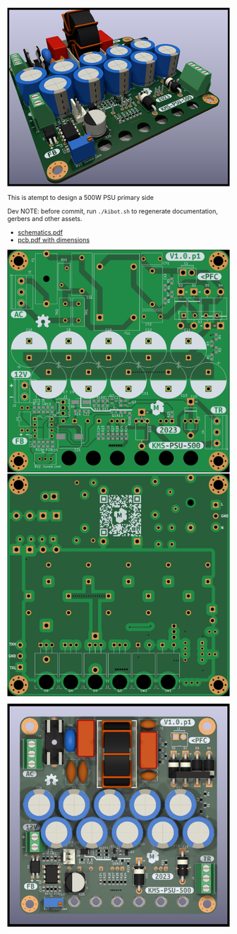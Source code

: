 ![PCB 3d main](gen/img_pcb_3d_main.png)


This is atempt to design a 500W PSU primary side 


Dev NOTE: before commit, run `./kibot.sh` to regenerate documentation, gerbers and other assets.

* [schematics.pdf](gen/schematics.pdf)
* [pcb.pdf with dimensions](gen/pcb.pdf)

![PCB 2d front bare](gen/img_pcb_2d_front_bare.jpg)
![PCB 2d back bare](gen/img_pcb_2d_back_bare.jpg)

![PCB 3d front](gen/img_pcb_3d_front.png)



